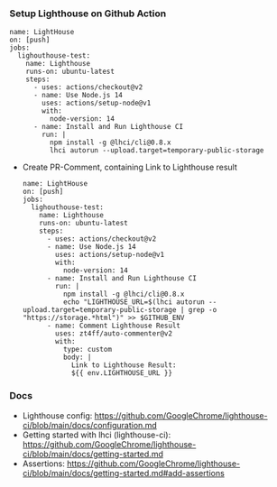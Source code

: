  ### Setup Lighthouse on Github Action

    name: LightHouse
    on: [push]
    jobs:
      lighouthouse-test:
        name: Lighthouse
        runs-on: ubuntu-latest
        steps:
          - uses: actions/checkout@v2
          - name: Use Node.js 14
            uses: actions/setup-node@v1
            with:
              node-version: 14
          - name: Install and Run Lighthouse CI
            run: |
              npm install -g @lhci/cli@0.8.x
              lhci autorun --upload.target=temporary-public-storage

- Create PR-Comment, containing Link to Lighthouse result

      name: LightHouse
      on: [push]
      jobs:
        lighouthouse-test:
          name: Lighthouse
          runs-on: ubuntu-latest
          steps:
            - uses: actions/checkout@v2
            - name: Use Node.js 14
              uses: actions/setup-node@v1
              with:
                node-version: 14
            - name: Install and Run Lighthouse CI
              run: |
                npm install -g @lhci/cli@0.8.x
                echo "LIGHTHOUSE_URL=$(lhci autorun --upload.target=temporary-public-storage | grep -o "https://storage.*html")" >> $GITHUB_ENV
            - name: Comment Lighthouse Result
              uses: zt4ff/auto-commenter@v2
              with:
                type: custom
                body: |
                  Link to Lighthouse Result:
                  ${{ env.LIGHTHOUSE_URL }}



### Docs
  - Lighthouse config: https://github.com/GoogleChrome/lighthouse-ci/blob/main/docs/configuration.md
  - Getting started with lhci (lighthouse-ci): https://github.com/GoogleChrome/lighthouse-ci/blob/main/docs/getting-started.md
  - Assertions: https://github.com/GoogleChrome/lighthouse-ci/blob/main/docs/getting-started.md#add-assertions